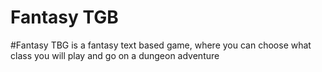 # Fantasy TGB 
#Fantasy TBG is a fantasy text based game, where you can choose what class you will play and go on a dungeon adventure 
